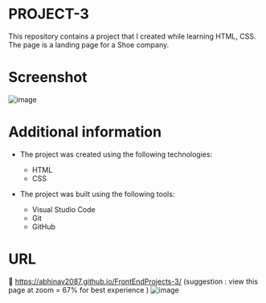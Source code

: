 # PROJECT-3 

This repository contains a project that I created while learning HTML, CSS. The page is a landing page for a Shoe company.  

# Screenshot


![image](https://github.com/ABHINAV2087/FrontEndProjects-3/assets/91676690/e9b5b49a-0c6d-4d15-9842-76af9d13d3ba)



# Additional information
* The project was created using the following technologies:
    - HTML
    - CSS

* The project was built using the following tools:
    - Visual Studio Code
    - Git
    - GitHub

# URL

 🔗  https://abhinav2087.github.io/FrontEndProjects-3/
     (suggestion : view this page at zoom = 67% for best experience )
     ![image](https://github.com/ABHINAV2087/FrontEndProjects-3/assets/91676690/e75d6b50-7ee5-49c3-8f3d-4b83cb52bd05)


